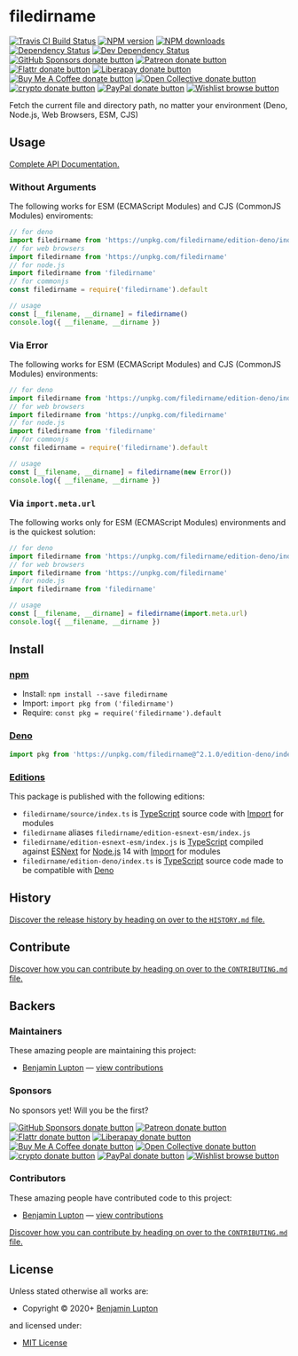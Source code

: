 <!-- TITLE/ -->

<h1>filedirname</h1>

<!-- /TITLE -->


<!-- BADGES/ -->

<span class="badge-travisci"><a href="http://travis-ci.com/bevry/filedirname" title="Check this project's build status on TravisCI"><img src="https://img.shields.io/travis/com/bevry/filedirname/master.svg" alt="Travis CI Build Status" /></a></span>
<span class="badge-npmversion"><a href="https://npmjs.org/package/filedirname" title="View this project on NPM"><img src="https://img.shields.io/npm/v/filedirname.svg" alt="NPM version" /></a></span>
<span class="badge-npmdownloads"><a href="https://npmjs.org/package/filedirname" title="View this project on NPM"><img src="https://img.shields.io/npm/dm/filedirname.svg" alt="NPM downloads" /></a></span>
<span class="badge-daviddm"><a href="https://david-dm.org/bevry/filedirname" title="View the status of this project's dependencies on DavidDM"><img src="https://img.shields.io/david/bevry/filedirname.svg" alt="Dependency Status" /></a></span>
<span class="badge-daviddmdev"><a href="https://david-dm.org/bevry/filedirname#info=devDependencies" title="View the status of this project's development dependencies on DavidDM"><img src="https://img.shields.io/david/dev/bevry/filedirname.svg" alt="Dev Dependency Status" /></a></span>
<br class="badge-separator" />
<span class="badge-githubsponsors"><a href="https://github.com/sponsors/balupton" title="Donate to this project using GitHub Sponsors"><img src="https://img.shields.io/badge/github-donate-yellow.svg" alt="GitHub Sponsors donate button" /></a></span>
<span class="badge-patreon"><a href="https://patreon.com/bevry" title="Donate to this project using Patreon"><img src="https://img.shields.io/badge/patreon-donate-yellow.svg" alt="Patreon donate button" /></a></span>
<span class="badge-flattr"><a href="https://flattr.com/profile/balupton" title="Donate to this project using Flattr"><img src="https://img.shields.io/badge/flattr-donate-yellow.svg" alt="Flattr donate button" /></a></span>
<span class="badge-liberapay"><a href="https://liberapay.com/bevry" title="Donate to this project using Liberapay"><img src="https://img.shields.io/badge/liberapay-donate-yellow.svg" alt="Liberapay donate button" /></a></span>
<span class="badge-buymeacoffee"><a href="https://buymeacoffee.com/balupton" title="Donate to this project using Buy Me A Coffee"><img src="https://img.shields.io/badge/buy%20me%20a%20coffee-donate-yellow.svg" alt="Buy Me A Coffee donate button" /></a></span>
<span class="badge-opencollective"><a href="https://opencollective.com/bevry" title="Donate to this project using Open Collective"><img src="https://img.shields.io/badge/open%20collective-donate-yellow.svg" alt="Open Collective donate button" /></a></span>
<span class="badge-crypto"><a href="https://bevry.me/crypto" title="Donate to this project using Cryptocurrency"><img src="https://img.shields.io/badge/crypto-donate-yellow.svg" alt="crypto donate button" /></a></span>
<span class="badge-paypal"><a href="https://bevry.me/paypal" title="Donate to this project using Paypal"><img src="https://img.shields.io/badge/paypal-donate-yellow.svg" alt="PayPal donate button" /></a></span>
<span class="badge-wishlist"><a href="https://bevry.me/wishlist" title="Buy an item on our wishlist for us"><img src="https://img.shields.io/badge/wishlist-donate-yellow.svg" alt="Wishlist browse button" /></a></span>

<!-- /BADGES -->


<!-- DESCRIPTION/ -->

Fetch the current file and directory path, no matter your environment (Deno, Node.js, Web Browsers, ESM, CJS)

<!-- /DESCRIPTION -->


## Usage

[Complete API Documentation.](http://master.filedirname.bevry.surge.sh/docs/globals.html)

### Without Arguments

The following works for ESM (ECMAScript Modules) and CJS (CommonJS Modules) enviroments:

```javascript
// for deno
import filedirname from 'https://unpkg.com/filedirname/edition-deno/index.ts'
// for web browsers
import filedirname from 'https://unpkg.com/filedirname'
// for node.js
import filedirname from 'filedirname'
// for commonjs
const filedirname = require('filedirname').default

// usage
const [__filename, __dirname] = filedirname()
console.log({ __filename, __dirname })
```

### Via Error

The following works for ESM (ECMAScript Modules) and CJS (CommonJS Modules) environments:

```javascript
// for deno
import filedirname from 'https://unpkg.com/filedirname/edition-deno/index.ts'
// for web browsers
import filedirname from 'https://unpkg.com/filedirname'
// for node.js
import filedirname from 'filedirname'
// for commonjs
const filedirname = require('filedirname').default

// usage
const [__filename, __dirname] = filedirname(new Error())
console.log({ __filename, __dirname })
```

### Via `import.meta.url`

The following works only for ESM (ECMAScript Modules) environments and is the quickest solution:

```javascript
// for deno
import filedirname from 'https://unpkg.com/filedirname/edition-deno/index.ts'
// for web browsers
import filedirname from 'https://unpkg.com/filedirname'
// for node.js
import filedirname from 'filedirname'

// usage
const [__filename, __dirname] = filedirname(import.meta.url)
console.log({ __filename, __dirname })
```

<!-- INSTALL/ -->

<h2>Install</h2>

<a href="https://npmjs.com" title="npm is a package manager for javascript"><h3>npm</h3></a>
<ul>
<li>Install: <code>npm install --save filedirname</code></li>
<li>Import: <code>import pkg from ('filedirname')</code></li>
<li>Require: <code>const pkg = require('filedirname').default</code></li>
</ul>

<a href="https://deno.land" title="Deno is a secure runtime for JavaScript and TypeScript, it is an alternative for Node.js"><h3>Deno</h3></a>

``` typescript
import pkg from 'https://unpkg.com/filedirname@^2.1.0/edition-deno/index.ts'
```

<h3><a href="https://editions.bevry.me" title="Editions are the best way to produce and consume packages you care about.">Editions</a></h3>

<p>This package is published with the following editions:</p>

<ul><li><code>filedirname/source/index.ts</code> is <a href="https://www.typescriptlang.org/" title="TypeScript is a typed superset of JavaScript that compiles to plain JavaScript. ">TypeScript</a> source code with <a href="https://babeljs.io/docs/learn-es2015/#modules" title="ECMAScript Modules">Import</a> for modules</li>
<li><code>filedirname</code> aliases <code>filedirname/edition-esnext-esm/index.js</code></li>
<li><code>filedirname/edition-esnext-esm/index.js</code> is <a href="https://www.typescriptlang.org/" title="TypeScript is a typed superset of JavaScript that compiles to plain JavaScript. ">TypeScript</a> compiled against <a href="https://en.wikipedia.org/wiki/ECMAScript#ES.Next" title="ECMAScript Next">ESNext</a> for <a href="https://nodejs.org" title="Node.js is a JavaScript runtime built on Chrome's V8 JavaScript engine">Node.js</a> 14 with <a href="https://babeljs.io/docs/learn-es2015/#modules" title="ECMAScript Modules">Import</a> for modules</li>
<li><code>filedirname/edition-deno/index.ts</code> is <a href="https://www.typescriptlang.org/" title="TypeScript is a typed superset of JavaScript that compiles to plain JavaScript. ">TypeScript</a> source code made to be compatible with <a href="https://deno.land" title="Deno is a secure runtime for JavaScript and TypeScript, it is an alternative to Node.js">Deno</a></li></ul>

<!-- /INSTALL -->


<!-- HISTORY/ -->

<h2>History</h2>

<a href="https://github.com/bevry/filedirname/blob/master/HISTORY.md#files">Discover the release history by heading on over to the <code>HISTORY.md</code> file.</a>

<!-- /HISTORY -->


<!-- CONTRIBUTE/ -->

<h2>Contribute</h2>

<a href="https://github.com/bevry/filedirname/blob/master/CONTRIBUTING.md#files">Discover how you can contribute by heading on over to the <code>CONTRIBUTING.md</code> file.</a>

<!-- /CONTRIBUTE -->


<!-- BACKERS/ -->

<h2>Backers</h2>

<h3>Maintainers</h3>

These amazing people are maintaining this project:

<ul><li><a href="https://balupton.com">Benjamin Lupton</a> — <a href="https://github.com/bevry/filedirname/commits?author=balupton" title="View the GitHub contributions of Benjamin Lupton on repository bevry/filedirname">view contributions</a></li></ul>

<h3>Sponsors</h3>

No sponsors yet! Will you be the first?

<span class="badge-githubsponsors"><a href="https://github.com/sponsors/balupton" title="Donate to this project using GitHub Sponsors"><img src="https://img.shields.io/badge/github-donate-yellow.svg" alt="GitHub Sponsors donate button" /></a></span>
<span class="badge-patreon"><a href="https://patreon.com/bevry" title="Donate to this project using Patreon"><img src="https://img.shields.io/badge/patreon-donate-yellow.svg" alt="Patreon donate button" /></a></span>
<span class="badge-flattr"><a href="https://flattr.com/profile/balupton" title="Donate to this project using Flattr"><img src="https://img.shields.io/badge/flattr-donate-yellow.svg" alt="Flattr donate button" /></a></span>
<span class="badge-liberapay"><a href="https://liberapay.com/bevry" title="Donate to this project using Liberapay"><img src="https://img.shields.io/badge/liberapay-donate-yellow.svg" alt="Liberapay donate button" /></a></span>
<span class="badge-buymeacoffee"><a href="https://buymeacoffee.com/balupton" title="Donate to this project using Buy Me A Coffee"><img src="https://img.shields.io/badge/buy%20me%20a%20coffee-donate-yellow.svg" alt="Buy Me A Coffee donate button" /></a></span>
<span class="badge-opencollective"><a href="https://opencollective.com/bevry" title="Donate to this project using Open Collective"><img src="https://img.shields.io/badge/open%20collective-donate-yellow.svg" alt="Open Collective donate button" /></a></span>
<span class="badge-crypto"><a href="https://bevry.me/crypto" title="Donate to this project using Cryptocurrency"><img src="https://img.shields.io/badge/crypto-donate-yellow.svg" alt="crypto donate button" /></a></span>
<span class="badge-paypal"><a href="https://bevry.me/paypal" title="Donate to this project using Paypal"><img src="https://img.shields.io/badge/paypal-donate-yellow.svg" alt="PayPal donate button" /></a></span>
<span class="badge-wishlist"><a href="https://bevry.me/wishlist" title="Buy an item on our wishlist for us"><img src="https://img.shields.io/badge/wishlist-donate-yellow.svg" alt="Wishlist browse button" /></a></span>

<h3>Contributors</h3>

These amazing people have contributed code to this project:

<ul><li><a href="https://balupton.com">Benjamin Lupton</a> — <a href="https://github.com/bevry/filedirname/commits?author=balupton" title="View the GitHub contributions of Benjamin Lupton on repository bevry/filedirname">view contributions</a></li></ul>

<a href="https://github.com/bevry/filedirname/blob/master/CONTRIBUTING.md#files">Discover how you can contribute by heading on over to the <code>CONTRIBUTING.md</code> file.</a>

<!-- /BACKERS -->


<!-- LICENSE/ -->

<h2>License</h2>

Unless stated otherwise all works are:

<ul><li>Copyright &copy; 2020+ <a href="https://balupton.com">Benjamin Lupton</a></li></ul>

and licensed under:

<ul><li><a href="http://spdx.org/licenses/MIT.html">MIT License</a></li></ul>

<!-- /LICENSE -->
